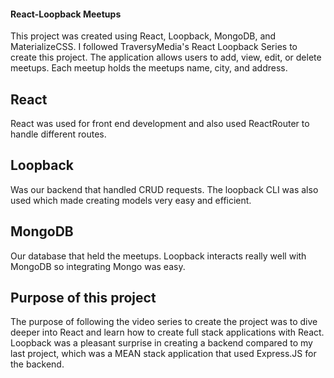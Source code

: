 #### React-Loopback Meetups
This project was created using React, Loopback, MongoDB, and MaterializeCSS. I followed TraversyMedia's React Loopback Series to create this project. The application allows users to add, view, edit, or delete meetups. Each meetup holds the meetups name, city, and address.

## React
React was used for front end development and also used ReactRouter to handle different routes.

## Loopback
Was our backend that handled CRUD requests. The loopback CLI was also used which made creating models very easy and efficient.

## MongoDB
Our database that held the meetups.  Loopback interacts really well with MongoDB so integrating Mongo was easy.

## Purpose of this project
The purpose of following the video series to create the project was to dive deeper into React and learn how to create full stack applications with React.  Loopback was a pleasant surprise in creating a backend compared to my last project, which was a MEAN stack application that used Express.JS for the backend. 
